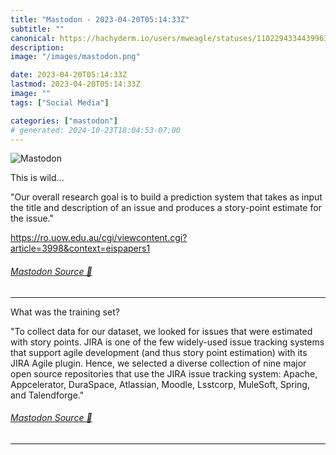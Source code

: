```yaml
---
title: "Mastodon - 2023-04-20T05:14:33Z"
subtitle: ""
canonical: https://hachyderm.io/users/mweagle/statuses/110229433443996363
description:
image: "/images/mastodon.png"

date: 2023-04-20T05:14:33Z
lastmod: 2023-04-20T05:14:33Z
image: ""
tags: ["Social Media"]

categories: ["mastodon"]
# generated: 2024-10-23T18:04:53-07:00
---
```

![Mastodon](/images/mastodon.png)

<p>This is wild...</p><p>&quot;Our overall research goal is to build a prediction system that takes as input the title and description of an issue and produces a story-point estimate for the issue.&quot;</p><p><a href="https://ro.uow.edu.au/cgi/viewcontent.cgi?article=3998&amp;context=eispapers1" target="_blank" rel="nofollow noopener noreferrer" translate="no"><span class="invisible">https://</span><span class="ellipsis">ro.uow.edu.au/cgi/viewcontent.</span><span class="invisible">cgi?article=3998&amp;context=eispapers1</span></a></p>


###### [Mastodon Source 🐘](https://hachyderm.io/@mweagle/110229433443996363)

___

<p>What was the training set? </p><p>&quot;To collect data for our dataset, we looked for issues that were estimated with story points. JIRA is one of the few widely-used issue tracking systems that support agile development (and thus story point estimation) with its JIRA Agile plugin. Hence, we selected a diverse collection of nine major open source repositories that use the JIRA issue tracking system: Apache, Appcelerator, DuraSpace, Atlassian, Moodle, Lsstcorp, MuleSoft, Spring, and Talendforge.&quot;</p>


###### [Mastodon Source 🐘](https://hachyderm.io/@mweagle/110229439618775540)

___
